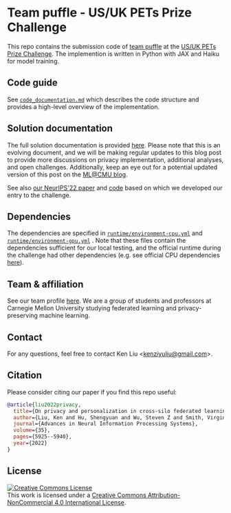 # Team puffle - US/UK PETs Prize Challenge

This repo contains the submission code of [team puffle](https://drivendata.co/blog/federated-learning-pets-prize-winners-phases-2-3#puffle) at the [US/UK PETs Prize Challenge](https://petsprizechallenge.drivendata.org/). The implemention is written in Python with JAX and Haiku for model training.


## Code guide

See [`code_documentation.md`](code_documentation.md) which describes the code structure and provides a high-level overview of the implementation.

## Solution documentation

The full solution documentation is provided [here](https://hackmd.io/@kzliu/pets-challenge). Please note that this is an evolving document, and we will be making regular updates to this blog post to provide more discussions on privacy implementation, additional analyses, and open challenges. Additionally, keep an eye out for a potential updated version of this post on the [ML@CMU blog](https://blog.ml.cmu.edu/).

See also [our NeurIPS'22 paper](https://arxiv.org/abs/2206.07902) and [code](https://github.com/kenziyuliu/private-cross-silo-fl) based on which we developed our entry to the challenge.

## Dependencies

The dependencies are specified in [`runtime/environment-cpu.yml`](runtime/environment-cpu.yml) and [`runtime/environment-gpu.yml`](runtime/environment-gpu.yml) . Note that these files contain the dependencies sufficient for our local testing, and the official runtime during the challenge had other dependencies (e.g. see official CPU dependencies [here](https://github.com/drivendataorg/pets-prize-challenge-runtime/blob/main/runtime/environment-cpu.yml)).

## Team & affiliation

See our team profile [here](https://drivendata.co/blog/federated-learning-pets-prize-winners-phases-2-3#puffle). We are a group of students and professors at Carnegie Mellon University studying federated learning and privacy-preserving machine learning.

## Contact

For any questions, feel free to contact Ken Liu <<kenziyuliu@gmail.com>>.

## Citation

Please consider citing our paper if you find this repo useful:

```BibTeX
@article{liu2022privacy,
  title={On privacy and personalization in cross-silo federated learning},
  author={Liu, Ken and Hu, Shengyuan and Wu, Steven Z and Smith, Virginia},
  journal={Advances in Neural Information Processing Systems},
  volume={35},
  pages={5925--5940},
  year={2022}
}
```

## License

<a rel="license" href="http://creativecommons.org/licenses/by-nc/4.0/"><img alt="Creative Commons License" style="border-width:0" src="https://i.creativecommons.org/l/by-nc/4.0/88x31.png" /></a><br />This work is licensed under a <a rel="license" href="http://creativecommons.org/licenses/by-nc/4.0/">Creative Commons Attribution-NonCommercial 4.0 International License</a>.
